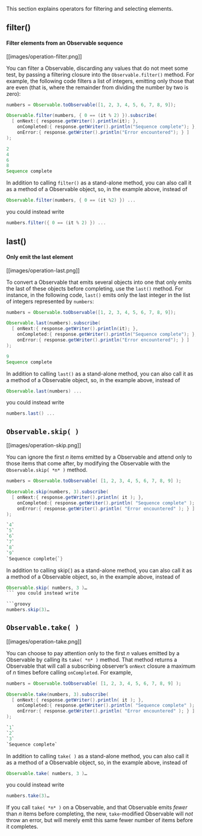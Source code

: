 This section explains operators for filtering and selecting elements.


## filter()

#### Filter elements from an Observable sequence

[[images/operation-filter.png]]

You can filter a Observable, discarding any values that do not meet some test, by passing a filtering closure into the `Observable.filter()` method. For example, the following code filters a list of integers, emitting only those that are even (that is, where the remainder from dividing the number by two is zero):

```groovy
numbers = Observable.toObservable([1, 2, 3, 4, 5, 6, 7, 8, 9]);

Observable.filter(numbers, { 0 == (it % 2) }).subscribe(
  [ onNext:{ response.getWriter().println(it); },
    onCompleted:{ response.getWriter().println("Sequence complete"); },
    onError:{ response.getWriter().println("Error encountered"); } ]
);

2
4
6
8
Sequence complete
```

In addition to calling `filter()` as a stand-alone method, you can also call it as a method of a Observable object, so, in the example above, instead of 

```groovy
Observable.filter(numbers, { 0 == (it %2) }) ...
```
you could instead write 

```groovy
numbers.filter({ 0 == (it % 2) }) ...
```



## last()

#### Only emit the last element

[[images/operation-last.png]]

To convert a Observable that emits several objects into one that only emits the last of these objects before completing, use the `last()` method. For instance, in the following code, `last()` emits only the last integer in the list of integers represented by `numbers`:

```groovy
numbers = Observable.toObservable([1, 2, 3, 4, 5, 6, 7, 8, 9]);

Observable.last(numbers).subscribe(
  [ onNext:{ response.getWriter().println(it); },
    onCompleted:{ response.getWriter().println("Sequence complete"); },
    onError:{ response.getWriter().println("Error encountered"); } ]
);

9
Sequence complete
```

In addition to calling `last()` as a stand-alone method, you can also call it as a method of a Observable object, so, in the example above, instead of 

```groovy
Observable.last(numbers) ...
```
 
you could instead write

```groovy
numbers.last() ...
```




## `Observable.skip( )`

[[images/operation-skip.png]]

You can ignore the first *n* items emitted by a Observable and attend only to those items that come after, by modifying the Observable with the `Observable.skip( *n* )` method.

```groovy
numbers = Observable.toObservable( [1, 2, 3, 4, 5, 6, 7, 8, 9] );

Observable.skip(numbers, 3).subscribe(
  [ onNext:{ response.getWriter().println( it ); },
    onCompleted:{ response.getWriter().println( "Sequence complete" ); },
    onError:{ response.getWriter().println( "Error encountered" ); } ]
);

`4`
`5`
`6`
`7`
`8`
`9`
`Sequence complete{`}
```

In addition to calling skip( ) as a stand-alone method, you can also call it as a method of a Observable object, so, in the example above, instead of 

```groovy
Observable.skip( numbers, 3 )…
``` you could instead write 

```groovy
numbers.skip(3)…
```

## `Observable.take( )`

[[images/operation-take.png]]

You can choose to pay attention only to the first *n* values emitted by a Observable by calling its `take( *n* )` method. That method returns a Observable that will call a subscribing observer’s `onNext` closure a maximum of *n* times before calling `onCompleted`. For example,

```groovy
numbers = Observable.toObservable( [1, 2, 3, 4, 5, 6, 7, 8, 9] );

Observable.take(numbers, 3).subscribe(
  [ onNext:{ response.getWriter().println( it ); },
    onCompleted:{ response.getWriter().println( "Sequence complete" ); },
    onError:{ response.getWriter().println( "Error encountered" ); } ]
);

`1`
`2`
`3`
`Sequence complete`
```

In addition to calling `take( )` as a stand-alone method, you can also call it as a method of a Observable object, so, in the example above, instead of 

```groovy
Observable.take( numbers, 3 )…
```
you could instead write 
```groovy
numbers.take(3)…
```

If you call `take( *n* )` on a Observable, and that Observable emits _fewer_ than *n* items before completing, the new, `take`\-modified Observable will _not_ throw an error, but will merely emit this same fewer number of items before it completes.